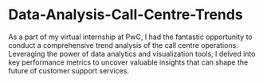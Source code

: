 # Data-Analysis-Call-Centre-Trends

As a part of my virtual internship at PwC, I had the fantastic opportunity to conduct a comprehensive trend analysis of the call centre operations.
Leveraging the power of data analytics and visualization tools, I delved into key performance metrics to uncover valuable insights that can shape the future of customer support services.


